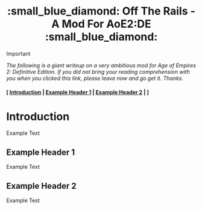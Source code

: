 
<h1 align="center"> :small_blue_diamond: Off The Rails - A Mod For AoE2:DE :small_blue_diamond: </h1>

> [!IMPORTANT]
> *The following is a giant writeup on a very ambitious mod for Age of Empires 2: Definitive Edition. If you did not bring your reading comprehension with you when you clicked this link, please leave now and go get it. Thanks.*


#### [ [Introduction](#introduction) | [Example Header 1](#example-header-1) | [Example Header 2](#example-header-2) | ]


# Introduction
Example Text




























## Example Header 1
Example Text

## Example Header 2
Example Test
